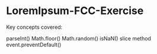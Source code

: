 # LoremIpsum-FCC-Exercise

Key concepts covered:

parseInt()
Math.floor()
Math.random()
isNaN()
slice method
event.preventDefault()
